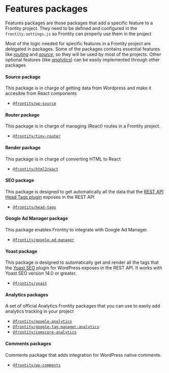 # Features packages

Features packages are those packages that add a specific feature to a Frontity project. They need to be defined and configured in the `frontity.settings.js` so Frontity can properly use them in the project

Most of the logic needed for specific features in a Frontity project are delegated in packages. Some of the packages contains essential features like [_routing_](#router-package) and [_source_](#source-package), so they will be used by most of the projects. Other optional features (like [_analytics_](#analytics-packages)) can be easily implemented through other packages

#### Source package

This package is in charge of getting data from Wordpress and make it accesible from React components

- [`@frontity/wp-source`](wp-source.md)

#### Router package

This package is in charge of managing (React) routes in a Frontity project.

- [`@frontity/tiny-router`](tiny-router.md)

#### Render package

This package is in charge of converting HTML to React

- [`@frontity/html2react`](html2react.md)

#### SEO package

This package is designed to get automatically all the data that the [REST API Head Tags plugin](https://wordpress.org/plugins/rest-api-head-tags/) exposes in the REST API

- [`@frontity/head-tags`](head-tags.md)

#### Google Ad Manager package

This package enables Frontity to integrate with Google Ad Manager.

- [`@frontity/google-ad-manager`](google-ad-manager.md)

#### Yoast package

This package is designed to automatically get and render all the tags that the [Yoast SEO](https://wordpress.org/plugins/wordpress-seo/) plugin for WordPress exposes in the REST API. It works with Yoast SEO version 14.0 or greater.

- [`@frontity/yoast`](yoast.md)

#### Analytics packages

A set of official Analytics Frontity packages that you can use to easily add analytics tracking in your project

- [`@frontity/google-analytics`](analytics/google-analytics.md)
- [`@frontity/google-tag-manager-analytics`](analytics/google-tag-manager-analytics.md)
- [`@frontity/comscore-analytics`](analytics/comscore-analytics.md)

#### Comments packages

Comments package that adds integration for WordPress native comments.

- [`@frontity/wp-comments`](features-packages/wp-comments.md)
